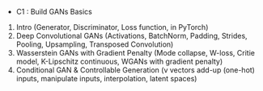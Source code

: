 - C1 : Build GANs Basics
1. Intro (Generator, Discriminator, Loss function, in PyTorch)
2. Deep Convolutional GANs (Activations, BatchNorm, Padding, Strides, Pooling, Upsampling, Transposed Convolution)
3. Wasserstein GANs with Gradient Penalty (Mode collapse, W-loss, Critie model, K-Lipschitz continuous, WGANs with gradient penalty)
4. Conditional GAN & Controllable Generation (v vectors add-up (one-hot) inputs, manipulate inputs, interpolation, latent spaces)
